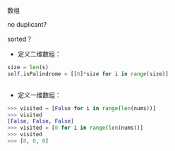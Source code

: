 数组

no duplicant?

sorted？

- 定义二维数组：

```py
size = len(s)
self.isPalindrome = [[0]*size for i in range(size)]
        
```


- 定义一维数组：


```py
>>> visited = [False for i in range(len(nums))]
>>> visited
[False, False, False]
>>> visited = [0 for i in range(len(nums))]
>>> visited
>>> [0, 0, 0]
```

